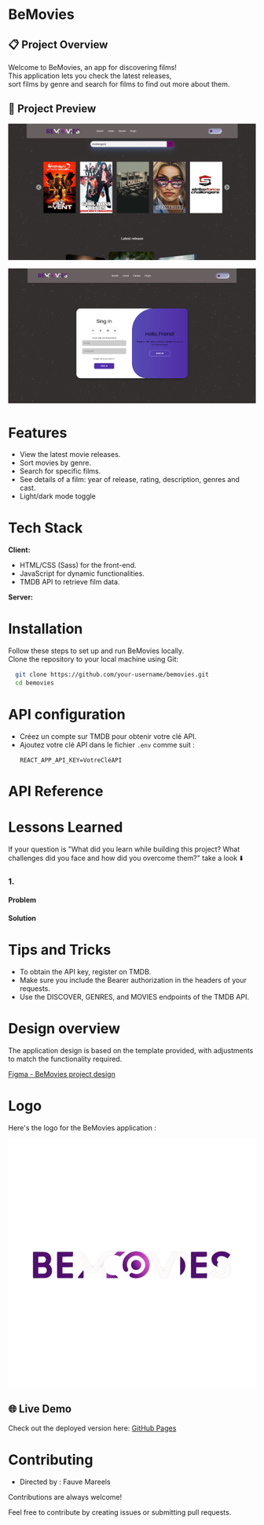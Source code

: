 
# BeMovies
## 📋 Project Overview
Welcome to BeMovies, an app for discovering films!  
This application lets you check the latest releases,  
sort films by genre and search for films to find out more about them. 



## 📸 Project Preview

![BeMovies Accueil.html-Screenshot](assets/img/Accueil.html-Screenshot.png)

![BeMovies RegisterLogin.html-Screenshot](assets/img/RegisterLogin.html-Screenshot.png)
# Features

- View the latest movie releases.
- Sort movies by genre.
- Search for specific films.
- See details of a film: year of release, rating, description, genres and cast.
- Light/dark mode toggle


# Tech Stack

**Client:** 
- HTML/CSS (Sass) for the front-end.
- JavaScript for dynamic functionalities.
- TMDB API to retrieve film data.

**Server:** 


# Installation

Follow these steps to set up and run BeMovies locally.        
Clone the repository to your local machine using Git:

```bash
  git clone https://github.com/your-username/bemovies.git
  cd bemovies
```
    
# API configuration


- Créez un compte sur TMDB pour obtenir votre clé API.
- Ajoutez votre clé API dans le fichier `.env` comme suit :
  ```
  REACT_APP_API_KEY=VotreCléAPI
  ```
# API Reference


# Lessons Learned

 If your question is "What did you learn while building this project? What challenges did you face and how did you overcome them?" take a look ⬇️

### 1. 

#### Problem



#### Solution


# Tips and Tricks

- To obtain the API key, register on TMDB.
- Make sure you include the Bearer authorization in the headers of your requests.
- Use the DISCOVER, GENRES, and MOVIES endpoints of the TMDB API.
# Design overview

The application design is based on the template provided, with adjustments to match the functionality required.

[Figma - BeMovies project design](https://www.figma.com/proto/jT6U3cABdKEUDRVTUJSbQd/BeMovies?node-id=1-2&p=f&t=fyC6QQ80OmNlIvq7-0&scaling=min-zoom&content-scaling=fixed&page-id=0%3A1)
# Logo

Here's the logo for the BeMovies application :

![Logo BeMovies](assets/img/logo-BEMOVIE-4.svg)


## 🌐 Live Demo

Check out the deployed version here: [GitHub Pages](https://fauve-mce.github.io/BEmovies/)


# Contributing

- Directed by : Fauve Mareels


Contributions are always welcome!

Feel free to contribute by creating issues or submitting pull requests.
